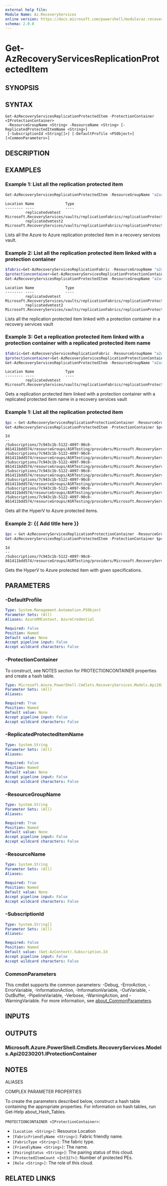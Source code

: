 ```yaml
---
external help file:
Module Name: Az.RecoveryServices
online version: https://docs.microsoft.com/powershell/module/az.recoveryservices/get-azrecoveryservicesreplicationprotecteditem
schema: 2.0.0
---
```


# Get-AzRecoveryServicesReplicationProtectedItem

## SYNOPSIS


## SYNTAX

```
Get-AzRecoveryServicesReplicationProtectedItem -ProtectionContainer <IProtectionContainer>
 -ResourceGroupName <String> -ResourceName <String> [-ReplicatedProtectedItemName <String>]
 [-SubscriptionId <String[]>] [-DefaultProfile <PSObject>] [<CommonParameters>]
```

## DESCRIPTION


## EXAMPLES

### Example 1: List all the replication protected item
```powershell
Get-AzRecoveryServicesReplicationProtectedItem -ResourceGroupName "a2arecoveryrg" -ResourceName "a2arecoveryvault"
```

```output
Location Name              Type
-------- ----              ----
         replicatedvmtest  Microsoft.RecoveryServices/vaults/replicationFabrics/replicationProtectionContainers/replicationProtectedItems
         replicatedvmtest2 Microsoft.RecoveryServices/vaults/replicationFabrics/replicationProtectionContainers/replicationProtectedItems
```

Lists all the Azure to Azure replication protected item in a recovery services vault.

### Example 2: List all the replication protected item linked with a protection container
```powershell
$fabric=Get-AzRecoveryServicesReplicationFabric -ResourceGroupName "a2arecoveryrg" -ResourceName "a2arecoveryvault" -FabricName "A2Ademo-EastUS"
$protectioncontainer=Get-AzRecoveryServicesReplicationProtectionContainer -ResourceGroupName "a2arecoveryrg" -ResourceName "a2arecoveryvault" -Fabric $fabric -ProtectionContainer "A2AEastUSProtectionContainer"
Get-AzRecoveryServicesReplicationProtectedItem -ResourceGroupName "a2arecoveryrg" -ResourceName "a2arecoveryvault" -ProtectionContainer $protectioncontainer
```

```output
Location Name              Type
-------- ----              ----
         replicatedvmtest  Microsoft.RecoveryServices/vaults/replicationFabrics/replicationProtectionContainers/replicationProtectedItems
         replicatedvmtest2 Microsoft.RecoveryServices/vaults/replicationFabrics/replicationProtectionContainers/replicationProtectedItems
```

Lists all the replication protected item linked with a protection container in a recovery services vault

### Example 3: Get a replication protected item linked with a protection container with a replicated protected item name
```powershell
$fabric=Get-AzRecoveryServicesReplicationFabric -ResourceGroupName "a2arecoveryrg" -ResourceName "a2arecoveryvault" -FabricName "A2Ademo-EastUS"
$protectioncontainer=Get-AzRecoveryServicesReplicationProtectionContainer -ResourceGroupName "a2arecoveryrg" -ResourceName "a2arecoveryvault" -Fabric $fabric -ProtectionContainer "A2AEastUSProtectionContainer"
Get-AzRecoveryServicesReplicationProtectedItem -ResourceGroupName "a2arecoveryrg" -ResourceName "a2arecoveryvault" -ProtectionContainer $protectioncontainer -ReplicatedProtectedItemName "replicatedvmtest"
```

```output
Location Name              Type
-------- ----              ----
         replicatedvmtest  Microsoft.RecoveryServices/vaults/replicationFabrics/replicationProtectionContainers/replicationProtectedItems
```

Gets a replication protected item linked with a protection container with a replicated protected item name in a recovery services vault

### Example 1: List all the replication protected item
```powershell
$pc = Get-AzRecoveryServicesReplicationProtectionContainer -ResourceGroupName "ASRTesting" -ResourceName "HyperV2AzureVault" -Fabric $fab -ProtectionContainerName "cloud_50c02c4e-3f5a-5e54-a971-8874f186019b"
Get-AzRecoveryServicesReplicationProtectedItem -ProtectionContainer $pc  -ResourceGroupName "ASRTesting" -ResourceName "HyperV2AzureVault"
```

```output
Id
--                                                                                                                                                                                                                 
/Subscriptions/7c943c1b-5122-4097-90c8-861411bdd574/resourceGroups/ASRTesting/providers/Microsoft.RecoveryServices/vaults/HyperV2AzureVault/replicationFabrics/HyperV2AzureSite/replicationProtectionContainers/cl…
/Subscriptions/7c943c1b-5122-4097-90c8-861411bdd574/resourceGroups/ASRTesting/providers/Microsoft.RecoveryServices/vaults/HyperV2AzureVault/replicationFabrics/HyperV2AzureSite/replicationProtectionContainers/cl…
/Subscriptions/7c943c1b-5122-4097-90c8-861411bdd574/resourceGroups/ASRTesting/providers/Microsoft.RecoveryServices/vaults/HyperV2AzureVault/replicationFabrics/HyperV2AzureSite/replicationProtectionContainers/cl…
/Subscriptions/7c943c1b-5122-4097-90c8-861411bdd574/resourceGroups/ASRTesting/providers/Microsoft.RecoveryServices/vaults/HyperV2AzureVault/replicationFabrics/HyperV2AzureSite/replicationProtectionContainers/cl…
/Subscriptions/7c943c1b-5122-4097-90c8-861411bdd574/resourceGroups/ASRTesting/providers/Microsoft.RecoveryServices/vaults/HyperV2AzureVault/replicationFabrics/HyperV2AzureSite/replicationProtectionContainers/cl…
/Subscriptions/7c943c1b-5122-4097-90c8-861411bdd574/resourceGroups/ASRTesting/providers/Microsoft.RecoveryServices/vaults/HyperV2AzureVault/replicationFabrics/HyperV2AzureSite/replicationProtectionContainers/cl…
/Subscriptions/7c943c1b-5122-4097-90c8-861411bdd574/resourceGroups/ASRTesting/providers/Microsoft.RecoveryServices/vaults/HyperV2AzureVault/replicationFabrics/HyperV2AzureSite/replicationProtectionContainers/cl…
```

Gets all the HyperV to Azure protected items.

### Example 2: {{ Add title here }}
```powershell
$pc = Get-AzRecoveryServicesReplicationProtectionContainer -ResourceGroupName "ASRTesting" -ResourceName "HyperV2AzureVault" -Fabric $fab -ProtectionContainerName "cloud_50c02c4e-3f5a-5e54-a971-8874f186019b" 
Get-AzRecoveryServicesReplicationProtectedItem -ProtectionContainer $pc  -ResourceGroupName "ASRTesting" -ResourceName "HyperV2AzureVault" -ReplicatedProtectedItemName "14f0d8bf-5804-407b-b1e1-c7a224c1010a"
```

```output
Id
--
/Subscriptions/7c943c1b-5122-4097-90c8-861411bdd574/resourceGroups/ASRTesting/providers/Microsoft.RecoveryServices/vaults/HyperV2AzureVault/replicationFabrics/HyperV2AzureSite/replicationProtectionContainers/c…
```

Gets the HyperV to Azure protected item with given specifications.

## PARAMETERS

### -DefaultProfile


```yaml
Type: System.Management.Automation.PSObject
Parameter Sets: (All)
Aliases: AzureRMContext, AzureCredential

Required: False
Position: Named
Default value: None
Accept pipeline input: False
Accept wildcard characters: False
```

### -ProtectionContainer
To construct, see NOTES section for PROTECTIONCONTAINER properties and create a hash table.

```yaml
Type: Microsoft.Azure.PowerShell.Cmdlets.RecoveryServices.Models.Api20230201.IProtectionContainer
Parameter Sets: (All)
Aliases:

Required: True
Position: Named
Default value: None
Accept pipeline input: False
Accept wildcard characters: False
```

### -ReplicatedProtectedItemName


```yaml
Type: System.String
Parameter Sets: (All)
Aliases:

Required: False
Position: Named
Default value: None
Accept pipeline input: False
Accept wildcard characters: False
```

### -ResourceGroupName


```yaml
Type: System.String
Parameter Sets: (All)
Aliases:

Required: True
Position: Named
Default value: None
Accept pipeline input: False
Accept wildcard characters: False
```

### -ResourceName


```yaml
Type: System.String
Parameter Sets: (All)
Aliases:

Required: True
Position: Named
Default value: None
Accept pipeline input: False
Accept wildcard characters: False
```

### -SubscriptionId


```yaml
Type: System.String[]
Parameter Sets: (All)
Aliases:

Required: False
Position: Named
Default value: (Get-AzContext).Subscription.Id
Accept pipeline input: False
Accept wildcard characters: False
```

### CommonParameters
This cmdlet supports the common parameters: -Debug, -ErrorAction, -ErrorVariable, -InformationAction, -InformationVariable, -OutVariable, -OutBuffer, -PipelineVariable, -Verbose, -WarningAction, and -WarningVariable. For more information, see [about_CommonParameters](http://go.microsoft.com/fwlink/?LinkID=113216).

## INPUTS

## OUTPUTS

### Microsoft.Azure.PowerShell.Cmdlets.RecoveryServices.Models.Api20230201.IProtectionContainer

## NOTES

ALIASES

COMPLEX PARAMETER PROPERTIES

To create the parameters described below, construct a hash table containing the appropriate properties. For information on hash tables, run Get-Help about_Hash_Tables.


`PROTECTIONCONTAINER <IProtectionContainer>`: 
  - `[Location <String>]`: Resource Location
  - `[FabricFriendlyName <String>]`: Fabric friendly name.
  - `[FabricType <String>]`: The fabric type.
  - `[FriendlyName <String>]`: The name.
  - `[PairingStatus <String>]`: The pairing status of this cloud.
  - `[ProtectedItemCount <Int32?>]`: Number of protected PEs.
  - `[Role <String>]`: The role of this cloud.

## RELATED LINKS

